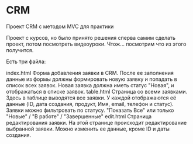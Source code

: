 # CRM
Проект CRM с методом MVC для практики

Проект с курсов, но было принято решения сперва самим сделать проект, потом посмотреть видеоуроки. Чтож... посмотрим что из этого получится.

Есть три файла:

index.html
Форма добавления заявки в CRM. После ее заполнения данные из формы должны формировать новую заявку и попадать в список всех заявок.
Новая заявка должна иметь статус "Новая", и отображаться в списке заявок.
table.html
Страница со всеми заявками.
Здесь в таблице выводятся все заявки. У каждой отображаются её данные (ID, дата создания, продукт, Имя, email, телефон и статус). Заявки можно фильтровать по статусу. "Показать Все" или только "Новые" / "В работе" / "Завершенные"
edit.html
Страница редактирования заявки.
На этой странице происходит редактирование выбранной заявки.
Можно изменить ее данные, кроме ID и даты создания.
